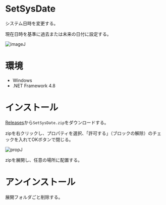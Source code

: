 # SetSysDate
システム日時を変更する。

現在日時を基準に過去または未来の日付に設定する。

![imageJ](https://user-images.githubusercontent.com/99333667/158910102-7232fca0-b250-44c9-b5bb-09f0146059fe.png)


# 環境

- Windows
- .NET Framework 4.8

# インストール

[Releases](https://github.com/3xKEsGJQsmEQLAfuMv9QikF8i9y7Bf1D6NjguXg/SetSysDate/releases)から`SetSysDate.zip`をダウンロードする。

zipを右クリックし、プロパティを選択、「許可する」（ブロックの解除）のチェックを入れてOKボタンで閉じる。

![propJ](https://user-images.githubusercontent.com/99333667/158932923-e7bb4a9f-a591-41a3-9b60-07611678639c.png)

zipを展開し、任意の場所に配置する。

# アンインストール

展開フォルダごと削除する。
